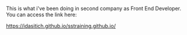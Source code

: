 This is what i've been doing in second company as Front End Developer.
You can access the link here:

https://idasitich.github.io/sstraining.github.io/
